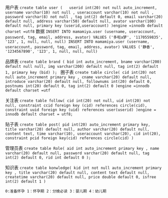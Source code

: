 
用户表
`create table user
 (   userid int(20) not null auto_increment,
     username varchar(10) not null ,
     useraccount varchar(10) not null ,
     password varchar(8) not null ,
     tag int(2) default 0,
     email varchar(20) default null,
     address varchar(50) default null,
     avator varchar(100) default null,
     primary key (userid,useraccount)
 )engine =innodb default charset =utf8`
数据
`INSERT INTO mamamiya.user (username, useraccount, password, tag, email, address, avator) VALUES ('多啦a梦', '1170559835', '123', 1, null, null, null)
 INSERT INTO mamamiya.user (username, useraccount, password, tag, email, address, avator) VALUES ('静香', '1234567890', '123', 1, null, null, null)
`

品牌表
`create table brand
(
	bid int auto_increment,
	bname varchar(200) default null null,
	img varchar(200) default null,
	tag int(2) default 1,
    primary key (bid)
);
`
圈子表
`create table circle(
     cid int(20) not null auto_increment primary key ,
     cname varchar(20) default null,
     introduce varchar(20) default null,
     follownums int(20) default 0,
     postnums int(20) default 0,
     tag int(2) default 0
 )engine =innodb default charset =utf`
 
 关注表
 `create table follow(
      cid int(20) not null,
      uid int(20) not null,
      constraint ccid foreign key (cid) references circle(cid),
      constraint uuid foreign key (uid) references user(userid)
  )engine = innodb default charset = utf8;`
  
贴子表
`create table post(
     pid int(20) auto_increment primary key,
     title varchar(20) default null,
     author varchar(20) default null,
     content text,
     time varchar(10),
     useraccount varchar(20),
     cid int(20),
     constraint pcid foreign key(cid) references circle(cid)
 )`
 
 管理员表
 `create table Role(
      aid int auto_increment primary key ,
      name varchar(20) default null,
      password varchar(20) default null,
      tag int(2) default 0,
      rid int default 0
  );`
  
  知识表
  `create table konwledge(
       kid int not null auto_increment primary key ,
       title varchar(20) default null,
       content text default null,
       createtime varchar(20) default null,
       price double default 0,
       isfree int(2) default 1
   )`
   
   `
   0:准备怀孕
   1：怀孕期
   2：分娩必读
   3：婴儿期
   4：幼儿期
   `
   
 
 
